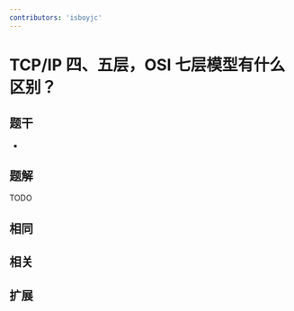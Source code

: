 ```yaml
---
contributors: 'isboyjc'
---
```


# TCP/IP 四、五层，OSI 七层模型有什么区别？


## 题干

- 



## 题解

<!-- ::: details 点我查看题解 -->

  TODO

<!-- ::: -->



## 相同


## 相关


## 扩展

